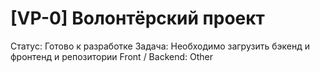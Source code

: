 # [VP-0] Волонтёрский проект

Статус: Готово к разработке
Задача: Необходимо загрузить бэкенд и фронтенд и репозитории
Front / Backend: Other